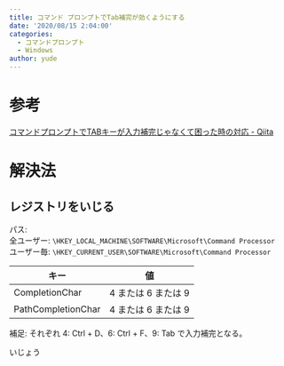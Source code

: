```yaml
---
title: コマンド プロンプトでTab補完が効くようにする
date: '2020/08/15 2:04:00'
categories:
  - コマンドプロンプト
  - Windows
author: yude
---
```


# 参考
[コマンドプロンプトでTABキーが入力補完じゃなくて困った時の対応 - Qiita](https://qiita.com/kinzen/items/bf20f1fbcd8224b4f80d)  

# 解決法
## レジストリをいじる
パス:  
全ユーザー: `\HKEY_LOCAL_MACHINE\SOFTWARE\Microsoft\Command Processor`  
ユーザー毎: `\HKEY_CURRENT_USER\SOFTWARE\Microsoft\Command Processor`  

|  キー  |  値  |
| ---- | ---- | 
|  CompletionChar  |  4 または 6 または 9  | 
|  PathCompletionChar  |  4 または 6 または 9  |
補足: それぞれ 4: Ctrl + D、6: Ctrl + F、9: Tab で入力補完となる。

いじょう